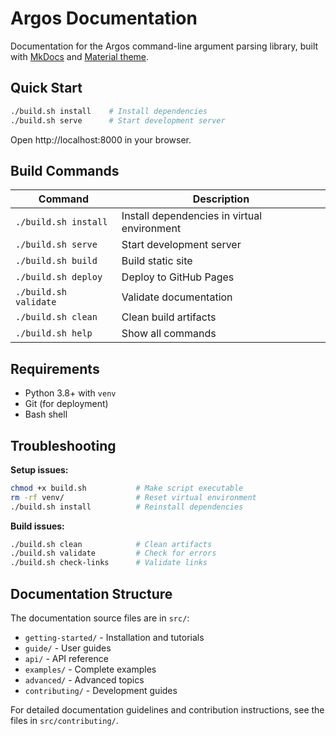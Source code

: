 # Argos Documentation

Documentation for the Argos command-line argument parsing library, built with [MkDocs](https://www.mkdocs.org/) and [Material theme](https://squidfunk.github.io/mkdocs-material/).

## Quick Start

```bash
./build.sh install    # Install dependencies
./build.sh serve      # Start development server
```

Open http://localhost:8000 in your browser.

## Build Commands

| Command | Description |
|---------|-------------|
| `./build.sh install` | Install dependencies in virtual environment |
| `./build.sh serve` | Start development server |
| `./build.sh build` | Build static site |
| `./build.sh deploy` | Deploy to GitHub Pages |
| `./build.sh validate` | Validate documentation |
| `./build.sh clean` | Clean build artifacts |
| `./build.sh help` | Show all commands |

## Requirements

- Python 3.8+ with `venv`
- Git (for deployment)
- Bash shell

## Troubleshooting

**Setup issues:**
```bash
chmod +x build.sh           # Make script executable
rm -rf venv/                # Reset virtual environment
./build.sh install          # Reinstall dependencies
```

**Build issues:**
```bash
./build.sh clean            # Clean artifacts
./build.sh validate         # Check for errors
./build.sh check-links      # Validate links
```

## Documentation Structure

The documentation source files are in `src/`:

- `getting-started/` - Installation and tutorials
- `guide/` - User guides
- `api/` - API reference
- `examples/` - Complete examples
- `advanced/` - Advanced topics
- `contributing/` - Development guides

For detailed documentation guidelines and contribution instructions, see the files in `src/contributing/`.